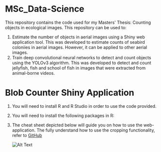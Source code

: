 # MSc_Data-Science
This repository contains the code used for my Masters' Thesis: Counting objects in ecological images.
This repository can be used to:
   1. Estimate the number of objects in aerial images using a Shiny web application tool. This was developed to estimate counts of seabird coloniies in aerial images. However,       it can be applied to other aerial images.
   2. Train deep convolutional neural networks to detect and count objects using the YOLOv3 algorithm. This was developed to detect and count jellyfish, fish and school of fish in       images that were extracted from animal-borne videos. 

# Blob Counter Shiny Application

1. You will need to install R and R Studio in order to use the code provided.

2. You will need to install the following packages in R:

3. The cheat sheet depicted below will guide you on how to use the web-application. The fully understand how to use the cropping functionality, refer to
   [GitHub](https://jfiksel.github.io/2017-02-26-cropping_images_with_a_shiny_app/) 
   
    ![Alt Text](url)

